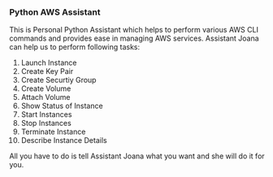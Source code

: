 ### Python AWS Assistant

This is Personal Python Assistant which helps to perform various AWS CLI commands and provides ease in managing AWS services.
Assistant Joana can help us to perform following tasks:

1. Launch Instance
2. Create Key Pair
3. Create Securtiy Group
4. Create Volume
5. Attach Volume
6. Show Status of Instance
7. Start Instances
8. Stop Instances
9. Terminate Instance
10. Describe Instance Details

All you have to do is tell Assistant Joana what you want and she will do it for you.
